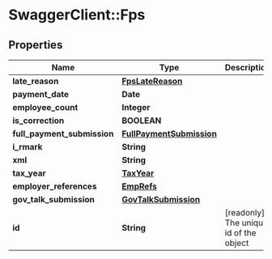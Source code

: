 # SwaggerClient::Fps

## Properties
Name | Type | Description | Notes
------------ | ------------- | ------------- | -------------
**late_reason** | [**FpsLateReason**](FpsLateReason.md) |  | [optional] 
**payment_date** | **Date** |  | [optional] 
**employee_count** | **Integer** |  | [optional] 
**is_correction** | **BOOLEAN** |  | [optional] 
**full_payment_submission** | [**FullPaymentSubmission**](FullPaymentSubmission.md) |  | [optional] 
**i_rmark** | **String** |  | [optional] 
**xml** | **String** |  | [optional] 
**tax_year** | [**TaxYear**](TaxYear.md) |  | [optional] 
**employer_references** | [**EmpRefs**](EmpRefs.md) |  | [optional] 
**gov_talk_submission** | [**GovTalkSubmission**](GovTalkSubmission.md) |  | [optional] 
**id** | **String** | [readonly] The unique id of the object | [optional] 

